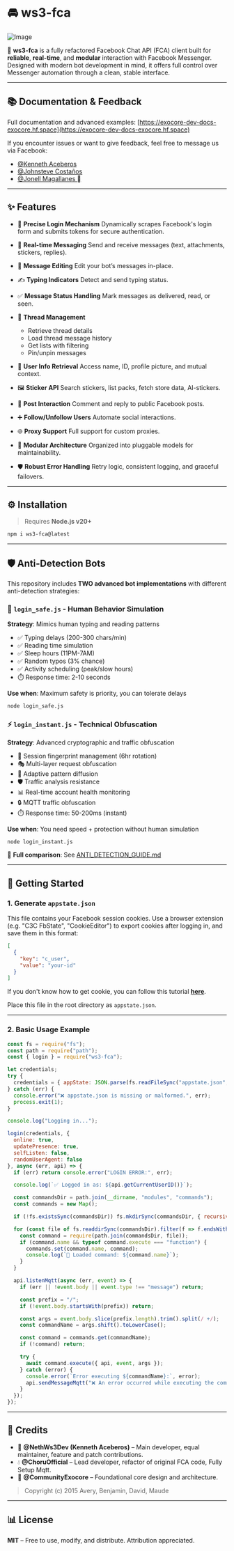 # 🚘 ws3-fca

![Image](wiegine.png)

💁 **ws3-fca** is a fully refactored Facebook Chat API (FCA) client built for **reliable**, **real-time**, and **modular** interaction with Facebook Messenger. Designed with modern bot development in mind, it offers full control over Messenger automation through a clean, stable interface.

---

## 📚 Documentation & Feedback

Full documentation and advanced examples:
[https://exocore-dev-docs-exocore.hf.space](https://exocore-dev-docs-exocore.hf.space)

If you encounter issues or want to give feedback, feel free to message us via Facebook:

* [@Kenneth Aceberos](https://www.facebook.com/Neth.Ace.7/)
* [@Johnsteve Costaños](https://www.facebook.com/johnstevecostanos2025/)
* [@Jonell Magallanes 󱢏](https://www.facebook.com/ccprojectsjonell10/)

---

## ✨ Features

* 🔐 **Precise Login Mechanism**
  Dynamically scrapes Facebook's login form and submits tokens for secure authentication.

* 💬 **Real-time Messaging**
  Send and receive messages (text, attachments, stickers, replies).

* 📝 **Message Editing**
  Edit your bot’s messages in-place.

* ✍️ **Typing Indicators**
  Detect and send typing status.

* ✅ **Message Status Handling**
  Mark messages as delivered, read, or seen.

* 📂 **Thread Management**

  * Retrieve thread details
  * Load thread message history
  * Get lists with filtering
  * Pin/unpin messages

* 👤 **User Info Retrieval**
  Access name, ID, profile picture, and mutual context.

* 🖼️ **Sticker API**
  Search stickers, list packs, fetch store data, AI-stickers.

* 💬 **Post Interaction**
  Comment and reply to public Facebook posts.

* ➕ **Follow/Unfollow Users**
  Automate social interactions.

* 🌐 **Proxy Support**
  Full support for custom proxies.

* 🧱 **Modular Architecture**
  Organized into pluggable models for maintainability.

* 🛡️ **Robust Error Handling**
  Retry logic, consistent logging, and graceful failovers.

---

## ⚙️ Installation

> Requires **Node.js v20+**

```bash
npm i ws3-fca@latest
```

---

## 🛡️ Anti-Detection Bots

This repository includes **TWO advanced bot implementations** with different anti-detection strategies:

### 🐌 `login_safe.js` - Human Behavior Simulation
**Strategy**: Mimics human typing and reading patterns
- ✅ Typing delays (200-300 chars/min)
- ✅ Reading time simulation
- ✅ Sleep hours (11PM-7AM)
- ✅ Random typos (3% chance)
- ✅ Activity scheduling (peak/slow hours)
- ⏱️ Response time: 2-10 seconds

**Use when**: Maximum safety is priority, you can tolerate delays

```bash
node login_safe.js
```

### ⚡ `login_instant.js` - Technical Obfuscation
**Strategy**: Advanced cryptographic and traffic obfuscation
- 🔐 Session fingerprint management (6hr rotation)
- 🎭 Multi-layer request obfuscation
- 🔀 Adaptive pattern diffusion
- 🛡️ Traffic analysis resistance
- 📊 Real-time account health monitoring
- 🔒 MQTT traffic obfuscation
- ⏱️ Response time: 50-200ms (instant)

**Use when**: You need speed + protection without human simulation

```bash
node login_instant.js
```

📖 **Full comparison**: See [ANTI_DETECTION_GUIDE.md](ANTI_DETECTION_GUIDE.md)

---

## 🚀 Getting Started

### 1. Generate `appstate.json`

This file contains your Facebook session cookies.
Use a browser extension (e.g. "C3C FbState", "CookieEditor") to export cookies after logging in, and save them in this format:

```json
[
  {
    "key": "c_user",
    "value": "your-id"
  }
]
```

If you don't know how to get cookie, you can follow this tutorial **[here](https://appstate-tutorial-ws3.pages.dev)**.

Place this file in the root directory as `appstate.json`.

---

### 2. Basic Usage Example

```js
const fs = require("fs");
const path = require("path");
const { login } = require("ws3-fca");

let credentials;
try {
  credentials = { appState: JSON.parse(fs.readFileSync("appstate.json", "utf8")) };
} catch (err) {
  console.error("❌ appstate.json is missing or malformed.", err);
  process.exit(1);
}

console.log("Logging in...");

login(credentials, {
  online: true,
  updatePresence: true,
  selfListen: false,
  randomUserAgent: false
}, async (err, api) => {
  if (err) return console.error("LOGIN ERROR:", err);

  console.log(`✅ Logged in as: ${api.getCurrentUserID()}`);

  const commandsDir = path.join(__dirname, "modules", "commands");
  const commands = new Map();

  if (!fs.existsSync(commandsDir)) fs.mkdirSync(commandsDir, { recursive: true });

  for (const file of fs.readdirSync(commandsDir).filter(f => f.endsWith(".js"))) {
    const command = require(path.join(commandsDir, file));
    if (command.name && typeof command.execute === "function") {
      commands.set(command.name, command);
      console.log(`🔧 Loaded command: ${command.name}`);
    }
  }

  api.listenMqtt(async (err, event) => {
    if (err || !event.body || event.type !== "message") return;

    const prefix = "/";
    if (!event.body.startsWith(prefix)) return;

    const args = event.body.slice(prefix.length).trim().split(/ +/);
    const commandName = args.shift().toLowerCase();

    const command = commands.get(commandName);
    if (!command) return;

    try {
      await command.execute({ api, event, args });
    } catch (error) {
      console.error(`Error executing ${commandName}:`, error);
      api.sendMessageMqtt("❌ An error occurred while executing the command.", event.threadID, event.messageID);
    }
  });
});
```

---

## 🙌 Credits

* 🔧 **@NethWs3Dev (Kenneth Aceberos)** – Main developer, equal maintainer, feature and patch contributions.
* 💧 **@ChoruOfficial** – Lead developer, refactor of original FCA code, Fully Setup Mqtt.
* 🔮 **@CommunityExocore** – Foundational core design and architecture.

> Copyright (c) 2015
> Avery, Benjamin, David, Maude

---

## 📊 License

**MIT** – Free to use, modify, and distribute. Attribution appreciated.
